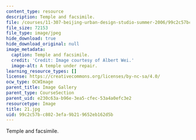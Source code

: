```yaml
---
content_type: resource
description: Temple and facsimile.
file: /courses/11-307-beijing-urban-design-studio-summer-2006/99c2c57bc8023efa9b219652eb162d5b_21.jpg
file_size: 72153
file_type: image/jpeg
hide_download: true
hide_download_original: null
image_metadata:
  caption: Temple and facsimile.
  credit: 'Credit: Image courtesy of Albert Wei.'
  image-alt: A temple under repair.
learning_resource_types: []
license: https://creativecommons.org/licenses/by-nc-sa/4.0/
ocw_type: OCWImage
parent_title: Image Gallery
parent_type: CourseSection
parent_uid: e230c63a-b96e-3ea5-cfec-53a4a0efc3e2
resourcetype: Image
title: 21.jpg
uid: 99c2c57b-c802-3efa-9b21-9652eb162d5b
---
```

Temple and facsimile.